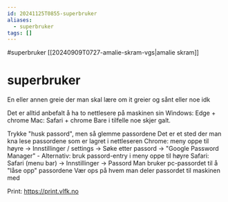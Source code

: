 ```yaml
---
id: 20241125T0855-superbruker
aliases:
  - superbruker
tags: []
---
```


#superbruker [[20240909T0727-amalie-skram-vgs|amalie skram]]

# superbruker

En eller annen greie der man skal lære om it greier og sånt eller noe idk

Det er alltid anbefalt å ha to nettlesere på maskinen sin
Windows: Edge + chrome
Mac: Safari + chrome
Bare i tilfelle noe skjer galt.

Trykke "husk passord", men så glemme passordene
Det er et sted der man kna lese passordene som er lagret i nettleseren
Chrome: meny oppe til høyre -> Innstillinger / settings -> Søke etter passord -> "Google Password Manager"
\- Alternativ: bruk passord-entry i meny oppe til høyre
Safari: Safari (menu bar) -> Innstillinger -> Passord
Man bruker pc-passordet til å "låse opp" passordene
Vær ops på hvem man deler passordet til maskinen med

Print: https://print.vlfk.no
